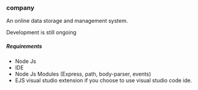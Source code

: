 <h3>company</h3>
 <p>An online data storage and management system.</p>
<p> Development is still ongoing</p>
<h5>Requirements</h5>
<ul>
<li>Node Js</li>
<li>IDE</li>
<li>Node Js Modules (Express, path, body-parser, events)</li>
<li>EJS visual studio extension if you choose to use visual studio code ide.</li>

</ul>
